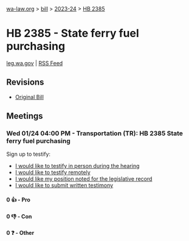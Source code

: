 [wa-law.org](/) > [bill](/bill/) > [2023-24](/bill/2023-24/) > [HB 2385](/bill/2023-24/hb/2385/)

# HB 2385 - State ferry fuel purchasing
[leg.wa.gov](https://app.leg.wa.gov/billsummary?BillNumber=2385&Year=2023&Initiative=false) | [RSS Feed](./rss.xml)

## Revisions
* [Original Bill](1/)

## Meetings
### Wed 01/24 04:00 PM - Transportation (TR): HB 2385 State ferry fuel purchasing
Sign up to testify:
* [I would like to testify in person during the hearing](https://app.leg.wa.gov/csi/Testifier/Add?chamber=House&mId=31711&aId=157363&caId=23534&tId=1)
* [I would like to testify remotely](https://app.leg.wa.gov/csi/Testifier/Add?chamber=House&mId=31711&aId=157363&caId=23534&tId=2)
* [I would like my position noted for the legislative record](https://app.leg.wa.gov/csi/Testifier/Add?chamber=House&mId=31711&aId=157363&caId=23534&tId=3)
* [I would like to submit written testimony](https://app.leg.wa.gov/csi/Testifier/Add?chamber=House&mId=31711&aId=157363&caId=23534&tId=4)

#### 0 👍 - Pro

#### 0 👎 - Con

#### 0 ❓ - Other
